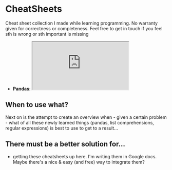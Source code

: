 # CheatSheets
Cheat sheet collection I made while learning programming. No warranty given for correctness or completeness. Feel free to get in touch if you feel sth is wrong or sth important is missing

* **Pandas**: <iframe src="https://docs.google.com/document/d/132xwnKOXgwkpGglbY8J44CCp0QHsaqNkAG9RTGDMQsA/pub?embedded=true"></iframe>

## When to use what?
Next on is the attempt to create an overview when - given a certain problem - what of all these newly learned things (pandas, list comprehensions, regular expressions) is best to use to get to a result...

## There must be a better solution for...
- getting these cheatsheets up here. I'm writing them in Google docs. Maybe there's a nice & easy (and free) way to integrate them?
